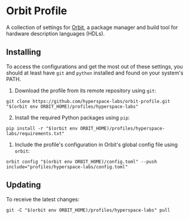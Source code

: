 # Orbit Profile

A collection of settings for [Orbit](https://github.com/chaseruskin/orbit), a package manager and build tool for hardware description languages (HDLs).
  
## Installing

To access the configurations and get the most out of these settings, you should at least have `git` and `python` installed and found on your system's PATH.

1. Download the profile from its remote repository using `git`:

```
git clone https://github.com/hyperspace-labs/orbit-profile.git "$(orbit env ORBIT_HOME)/profiles/hyperspace-labs"
```

2. Install the required Python packages using `pip`:
```
pip install -r "$(orbit env ORBIT_HOME)/profiles/hyperspace-labs/requirements.txt"
```

1. Include the profile's configuration in Orbit's global config file using `orbit`:

```
orbit config "$(orbit env ORBIT_HOME)/config.toml" --push include="profiles/hyperspace-labs/config.toml"
```

## Updating

To receive the latest changes:

```
git -C "$(orbit env ORBIT_HOME)/profiles/hyperspace-labs" pull
```